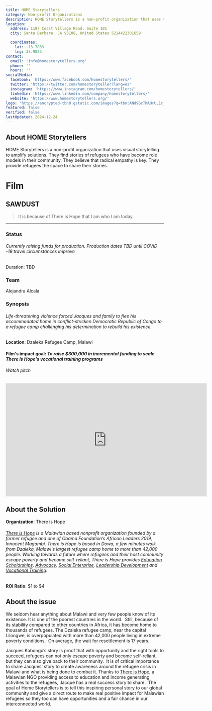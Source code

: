 ```yaml
---
title: HOME Storytellers
category: Non-profit Organizations
description: HOME Storytellers is a non-profit organization that uses visual storytelling to amplify solutions
location:
  address: 1187 Coast Village Road, Suite 101
  city: Santa Barbara, CA 93108, United States 5214422301659

  coordinates:
    lat: -13.7833
    lng: 33.9833
contact:
  email: 'info@homestorytellers.org'
  phone: ''
  hours: ''
socialMedia:
  facebook: 'https://www.facebook.com/homestorytellers/'
  twitter: 'https://twitter.com/homestoryteller?lang=es'
  instagram: 'https://www.instagram.com/homestorytellers/'
  linkedin: 'https://www.linkedin.com/company/homestorytellers/'
  website: 'https://www.homestorytellers.org/'
logo: 'https://encrypted-tbn0.gstatic.com/images?q=tbn:ANd9GcTMAUrUL1r_AOwBG1rywdungabWnU8FnCbwYw&s'
featured: false
verified: false
lastUpdated: 2024-12-24
---
```


## About HOME Storytellers

HOME Storytellers is a non-profit organization that uses visual storytelling to amplify solutions. They find stories of refugees who have become role models in their community. They believe that radical empathy is key. They provide refugees the space to share their stories.

# Film

SAWDUST
-------

>It is because of There is Hope that I am who I am today.
--------------------------------------------------------

### Status

###### Currently raising funds for production. Production dates TBD until COVID -19 travel circumstances improve

Duration: TBD


### Team
Alejandra Alcala  


### Synopsis

###### Life-threatening violence forced Jacques and family to flee his accommodated home in conflict-stricken Democratic Republic of Congo to a refugee camp challenging his determination to rebuild his existence.

**Location**: Dzaleka Refugee Camp, Malawi

#### Film's impact goal: _To raise $300,000 in incremental funding to scale There is Hope's vocational training programs_

###### Watch pitch

<iframe title="vimeo-player" src="https://player.vimeo.com/video/369891768?h=a46763f842" width="640" height="360" frameborder="0"    allowfullscreen></iframe>

About the Solution
------------------

**Organization**: There is Hope

###### [There is Hope](http://thereishopemalawi.org/) is a Malawian based nonprofit organization founded by a former refugee and one of Obama Foundation’s African Leaders 2019, Innocent Magambi. There is Hope is based in Dowa, a few minutes walk from Dzaleka, Malawi's largest refugee camp home to more than 42,000 people. Working towards a future where refugees and their host community escape poverty and become self-reliant, There is Hope provides [Education Scholarships](http://thereishopemalawi.org/education_scholarships/), [Advocacy](http://thereishopemalawi.org/advocacy/), [Social Enterprise](http://thereishopemalawi.org/business_development/), [Leadership Development](http://thereishopemalawi.org/leadership_development/) and [Vocational Training](http://thereishopemalawi.org/vocational-training/).

**ROI Ratio**: $1 to $4


About the issue
---------------

We seldom hear anything about Malawi and very few people know of its existence. It is one of the poorest countries in the world.  Still, because of its stability compared to other countries in Africa, it has become home to thousands of refugees. The Dzaleka refugee camp, near the capital Lilongwe, is overpopulated with more than 42,000 people living in extreme poverty conditions.  On average, the wait for resettlement is 17 years.   

Jacques Kabongo’s story is proof that with opportunity and the right tools to succeed, refugees can not only escape poverty and become self-reliant, but they can also give back to their community.  It is of critical importance to share Jacques’ story to create awareness around the refugee crisis in Malawi and what is being done to combat it. Thanks to [There is Hope](http://thereishopemalawi.org/), a Malawian NGO providing access to education and income generating activities to the refugees, Jacque has a real success story to share.  The goal of Home Storytellers is to tell this inspiring personal story to our global community and give a direct route to make real positive impact for Malawian refugees so they too can have opportunities and a fair chance in our interconnected world.

